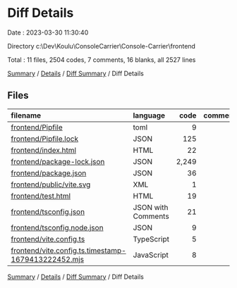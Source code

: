 # Diff Details

Date : 2023-03-30 11:30:40

Directory c:\\Dev\\Koulu\\ConsoleCarrier\\Console-Carrier\\frontend

Total : 11 files,  2504 codes, 7 comments, 16 blanks, all 2527 lines

[Summary](results.md) / [Details](details.md) / [Diff Summary](diff.md) / Diff Details

## Files
| filename | language | code | comment | blank | total |
| :--- | :--- | ---: | ---: | ---: | ---: |
| [frontend/Pipfile](/frontend/Pipfile) | toml | 9 | 0 | 4 | 13 |
| [frontend/Pipfile.lock](/frontend/Pipfile.lock) | JSON | 125 | 0 | 1 | 126 |
| [frontend/index.html](/frontend/index.html) | HTML | 22 | 4 | 3 | 29 |
| [frontend/package-lock.json](/frontend/package-lock.json) | JSON | 2,249 | 0 | 1 | 2,250 |
| [frontend/package.json](/frontend/package.json) | JSON | 36 | 0 | 1 | 37 |
| [frontend/public/vite.svg](/frontend/public/vite.svg) | XML | 1 | 0 | 0 | 1 |
| [frontend/test.html](/frontend/test.html) | HTML | 19 | 0 | 1 | 20 |
| [frontend/tsconfig.json](/frontend/tsconfig.json) | JSON with Comments | 21 | 0 | 1 | 22 |
| [frontend/tsconfig.node.json](/frontend/tsconfig.node.json) | JSON | 9 | 0 | 1 | 10 |
| [frontend/vite.config.ts](/frontend/vite.config.ts) | TypeScript | 5 | 1 | 2 | 8 |
| [frontend/vite.config.ts.timestamp-1679413222452.mjs](/frontend/vite.config.ts.timestamp-1679413222452.mjs) | JavaScript | 8 | 2 | 1 | 11 |

[Summary](results.md) / [Details](details.md) / [Diff Summary](diff.md) / Diff Details